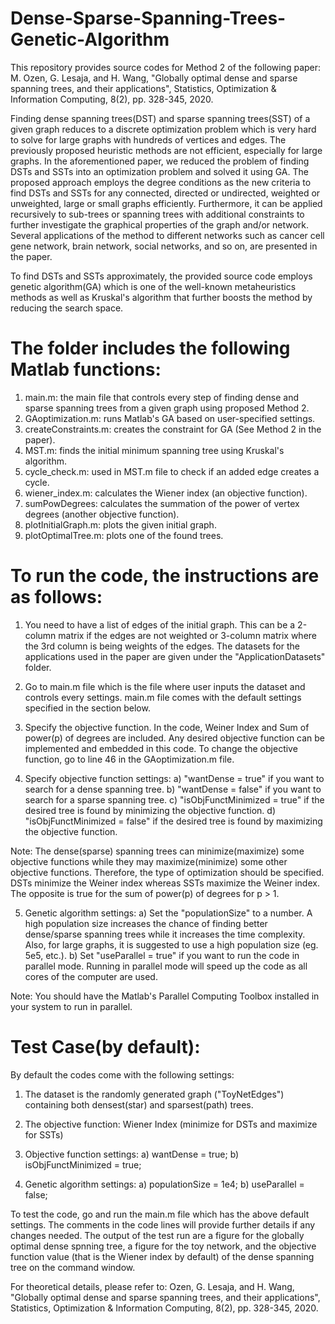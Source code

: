 # Dense-Sparse-Spanning-Trees-Genetic-Algorithm
This repository provides source codes for Method 2 of the following paper:
M. Ozen, G. Lesaja, and H. Wang, "Globally optimal dense and sparse spanning trees, and their applications", Statistics, Optimization & Information Computing, 8(2), pp. 328-345, 2020.

Finding dense spanning trees(DST) and sparse spanning trees(SST) of a given graph reduces to a discrete optimization problem which is very hard to solve for large graphs with hundreds of vertices and edges. The previously proposed heuristic methods are not efficient, especially for large graphs. In the aforementioned paper, we reduced the problem of finding DSTs and SSTs into an optimization problem and solved it using GA. The proposed approach employs the degree conditions as the new criteria to find DSTs and SSTs for any connected, directed or undirected, weighted or unweighted, large or small graphs efficiently. Furthermore, it can be applied recursively to sub-trees or spanning trees with additional constraints to further investigate the graphical properties of the graph and/or network. Several applications of the method to different networks such as cancer cell gene network, brain network, social networks, and so on, are presented in the paper.

To find DSTs and SSTs approximately, the provided source code employs genetic algorithm(GA) which is one of the well-known metaheuristics methods as well as Kruskal's algorithm that further boosts the method by reducing the search space.

# The folder includes the following Matlab functions:

1. main.m: the main file that controls every step of finding dense and sparse spanning trees from a given graph using proposed Method 2.
2. GAoptimization.m: runs Matlab's GA based on user-specified settings.
3. createConstraints.m: creates the constraint for GA (See Method 2 in the paper).
4. MST.m: finds the initial minimum spanning tree using Kruskal's algorithm.
5. cycle_check.m: used in MST.m file to check if an added edge creates a cycle.
6. wiener_index.m: calculates the Wiener index (an objective function).
7. sumPowDegrees: calculates the summation of the power of vertex degrees (another objective function).
8. plotInitialGraph.m: plots the given initial graph.
9. plotOptimalTree.m: plots one of the found trees. 


# To run the code, the instructions are as follows:
    
1. You need to have a list of edges of the initial graph. This can be a 2-column matrix if the edges are not weighted or 3-column matrix where the 3rd column is being weights of the edges. The datasets for the applications used in the paper are given under the "ApplicationDatasets" folder.

2. Go to main.m file which is the file where user inputs the dataset and controls every settings. main.m file comes with the default settings specified in the section below.

3. Specify the objective function. In the code, Weiner Index and Sum of power(p) of degrees are included. Any desired objective function can be implemented and embedded in this code. To change the objective function, go to line 46 in the GAoptimization.m file.

4. Specify objective function settings: a) "wantDense = true" if you want to search for a dense spanning tree. b) "wantDense = false" if you want to search for a sparse spanning tree. c) "isObjFunctMinimized = true" if the desired tree is found by minimizing the objective function. d) "isObjFunctMinimized = false" if the desired tree is found by maximizing the objective function.

Note: The dense(sparse) spanning trees can minimize(maximize) some objective functions while they may maximize(minimize) some other objective functions. Therefore, the type of optimization should be specified. DSTs minimize the Weiner index whereas SSTs maximize the Weiner index. The opposite is true for the sum of power(p) of degrees for p > 1.

5. Genetic algorithm settings: a) Set the "populationSize" to a number. A high population size increases the chance of finding better dense/sparse spanning trees while it increases the time complexity. Also, for large graphs, it is suggested to use a high population size (eg. 5e5, etc.). b) Set "useParallel = true" if you want to run the code in parallel mode. Running in parallel mode will speed up the code as all cores of the computer are used.

Note: You should have the Matlab's Parallel Computing Toolbox installed in your system to run in parallel.

# Test Case(by default):
By default the codes come with the following settings:
1. The dataset is the randomly generated graph ("ToyNetEdges") containing both densest(star) and sparsest(path) trees.

2. The objective function: Wiener Index (minimize for DSTs and maximize for SSTs)

3. Objective function settings: a) wantDense = true; b) isObjFunctMinimized = true;

4. Genetic algorithm settings: a) populationSize = 1e4; b) useParallel = false;

To test the code, go and run the main.m file which has the above default settings. The comments in the code lines will provide further details if any changes needed. The output of the test run are a figure for the globally optimal dense spnning tree, a figure for the toy network, and the objective function value (that is the Wiener index by default) of the dense spanning tree on the command window. 

For theoretical details, please refer to: Ozen, G. Lesaja, and H. Wang, "Globally optimal dense and sparse spanning trees, and their applications", Statistics, Optimization & Information Computing, 8(2), pp. 328-345, 2020.
